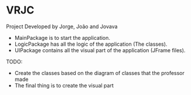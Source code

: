 # VRJC
Project Developed by Jorge, João and Jovava

- MainPackage is to start the application.
- LogicPackage has all the logic of the application (The classes).
- UIPackage contains all the visual part of the application (JFrame files).

TODO:
- Create the classes based on the diagram of classes that the professor made
- The final thing is to create the visual part
